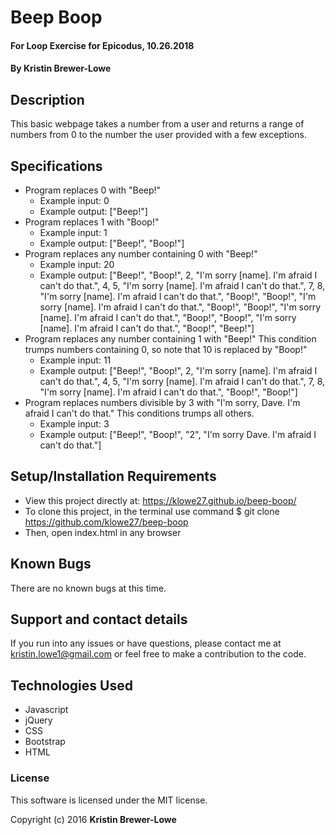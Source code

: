 # Beep Boop

#### For Loop Exercise for Epicodus, 10.26.2018

#### By Kristin Brewer-Lowe

## Description

This basic webpage takes a number from a user and returns a range of numbers from 0 to the number the user provided with a few exceptions.

## Specifications

* Program replaces 0 with "Beep!"
  * Example input: 0
  * Example output: ["Beep!"]
* Program replaces 1 with "Boop!"
  * Example input: 1
  * Example output: ["Beep!", "Boop!"]
* Program replaces any number containing 0 with "Beep!"
  * Example input: 20
  * Example output: ["Beep!", "Boop!", 2, "I'm sorry [name]. I'm afraid I can't do that.", 4, 5, "I'm sorry [name]. I'm afraid I can't do that.", 7, 8, "I'm sorry [name]. I'm afraid I can't do that.", "Boop!", "Boop!", "I'm sorry [name]. I'm afraid I can't do that.", "Boop!", "Boop!", "I'm sorry [name]. I'm afraid I can't do that.", "Boop!", "Boop!", "I'm sorry [name]. I'm afraid I can't do that.", "Boop!", "Beep!"]
* Program replaces any number containing 1 with "Beep!" This condition trumps numbers containing 0, so note that 10 is replaced by "Boop!"
  * Example input: 11
  * Example output: ["Beep!", "Boop!", 2, "I'm sorry [name]. I'm afraid I can't do that.", 4, 5, "I'm sorry [name]. I'm afraid I can't do that.", 7, 8, "I'm sorry [name]. I'm afraid I can't do that.", "Boop!", "Boop!"]
* Program replaces numbers divisible by 3 with "I'm sorry, Dave. I'm afraid I can't do that." This conditions trumps all others.
  * Example input: 3
  * Example output: ["Beep!", "Boop!", "2", "I'm sorry Dave. I'm afraid I can't do that."]

## Setup/Installation Requirements

* View this project directly at: https://klowe27.github.io/beep-boop/
* To clone this project, in the terminal use command $ git clone https://github.com/klowe27/beep-boop
* Then, open index.html in any browser

## Known Bugs

There are no known bugs at this time.

## Support and contact details

If you run into any issues or have questions, please contact me at kristin.lowe1@gmail.com or feel free to make a contribution to the code.

## Technologies Used

* Javascript
* jQuery
* CSS
* Bootstrap
* HTML

### License

This software is licensed under the MIT license.

Copyright (c) 2016 **Kristin Brewer-Lowe**
